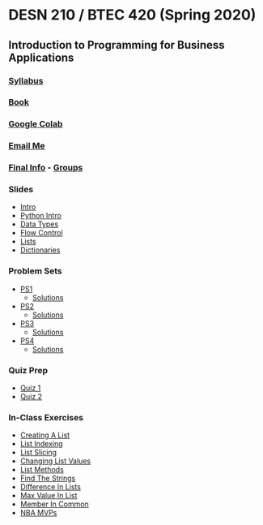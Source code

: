 ﻿# DESN 210 / BTEC 420 (Spring 2020)

## Introduction to Programming for Business Applications

### [Syllabus](syllabus.html)

### [Book](https://automatetheboringstuff.com)

### [Google Colab](https://colab.research.google.com/)

### [Email Me](mailto:bxp271@case.edu)

### [Final Info](/FinalProjectInfo.html) - [Groups](/groups.html)

### Slides
- <a href="intro.html" class="clicky_log_download">Intro</a>
- <a href="python_intro.html" class="clicky_log_download">Python Intro</a>
- <a href="data_types.html" class="clicky_log_download">Data Types</a>
- <a href="flow_control.html" class="clicky_log_download">Flow Control</a>
- <a href="lists.html" class="clicky_log_download">Lists</a>
- <a href="dictionaries.html" class="clicky_log_download">Dictionaries</a>

### Problem Sets
- <a class="clicky_log_download" href="ps1.ipynb" download>PS1</a>
	- <a href="ps1_solutions.html" class="clicky_log_download">Solutions</a>
- <a class="clicky_log_download" href="ps2.ipynb" download>PS2</a>
	- <a href="ps2_solutions.html" class="clicky_log_download">Solutions</a>
- <a class="clicky_log_download" href="ps3.ipynb" download>PS3</a>
	- <a href="ps3_solutions.html" class="clicky_log_download">Solutions</a>
- <a class="clicky_log_download" href="ps4
.ipynb" download>PS4</a>
	- <a href="ps4_solutions.html" class="clicky_log_download">Solutions</a>

### Quiz Prep
- [Quiz 1](quiz_1_topics.html)
- [Quiz 2](quiz_2_topics.html)

### In-Class Exercises
- <a href="exercises/creating_a_list.html" class="clicky_log_download">Creating A List</a>
- <a href="exercises/list_indexing.html" class="clicky_log_download">List Indexing</a>
- <a href="exercises/list_slicing.html" class="clicky_log_download">List Slicing</a>
- <a href="exercises/changing_list_values.html" class="clicky_log_download">Changing List Values</a>
- <a href="exercises/list_methods.html" class="clicky_log_download">List Methods</a>
- <a href="exercises/find_the_strings.html" class="clicky_log_download">Find The Strings</a>
- <a href="exercises/difference_in_lists.html" class="clicky_log_download">Difference In Lists</a>
- <a href="exercises/max_value_in_list.html" class="clicky_log_download">Max Value In List</a>
- <a href="exercises/member_in_common.html" class="clicky_log_download">Member In Common</a>
- <a href="exercises/nba_mvps.html" class="clicky_log_download">NBA MVPs</a>
